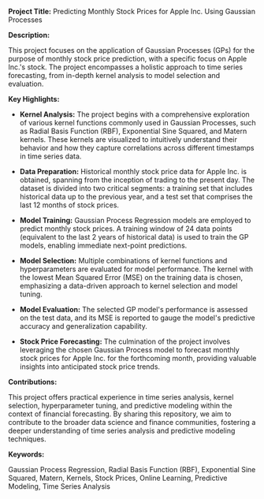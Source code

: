 **Project Title:** 
Predicting Monthly Stock Prices for Apple Inc. Using Gaussian Processes

**Description:**

This project focuses on the application of Gaussian Processes (GPs) for the purpose of monthly stock price prediction, with a specific focus on Apple Inc.'s stock. The project encompasses a holistic approach to time series forecasting, from in-depth kernel analysis to model selection and evaluation.

**Key Highlights:**

- **Kernel Analysis:** The project begins with a comprehensive exploration of various kernel functions commonly used in Gaussian Processes, such as Radial Basis Function (RBF), Exponential Sine Squared, and Matern kernels. These kernels are visualized to intuitively understand their behavior and how they capture correlations across different timestamps in time series data.

- **Data Preparation:** Historical monthly stock price data for Apple Inc. is obtained, spanning from the inception of trading to the present day. The dataset is divided into two critical segments: a training set that includes historical data up to the previous year, and a test set that comprises the last 12 months of stock prices.

- **Model Training:** Gaussian Process Regression models are employed to predict monthly stock prices. A training window of 24 data points (equivalent to the last 2 years of historical data) is used to train the GP models, enabling immediate next-point predictions.

- **Model Selection:** Multiple combinations of kernel functions and hyperparameters are evaluated for model performance. The kernel with the lowest Mean Squared Error (MSE) on the training data is chosen, emphasizing a data-driven approach to kernel selection and model tuning.

- **Model Evaluation:** The selected GP model's performance is assessed on the test data, and its MSE is reported to gauge the model's predictive accuracy and generalization capability.

- **Stock Price Forecasting:** The culmination of the project involves leveraging the chosen Gaussian Process model to forecast monthly stock prices for Apple Inc. for the forthcoming month, providing valuable insights into anticipated stock price trends.

**Contributions:**

This project offers practical experience in time series analysis, kernel selection, hyperparameter tuning, and predictive modeling within the context of financial forecasting. By sharing this repository, we aim to contribute to the broader data science and finance communities, fostering a deeper understanding of time series analysis and predictive modeling techniques.

**Keywords:**

Gaussian Process Regression, Radial Basis Function (RBF), Exponential Sine Squared, Matern, Kernels, Stock Prices, Online Learning, Predictive Modeling, Time Series Analysis

